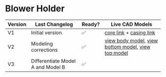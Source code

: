 # Blower Holder

| Version | Last Changelog | Ready? | Live CAD Models |
| ------- | -------------- | ------ | --------------- |
| V1 | Initial version | ✅ | [core link](https://a360.co/2X7eoLW) + [casing link](https://a360.co/2X5DwCR)
| V2 | Modeling corrections | ✅ | [view body model](https://a360.co/2V96Kyb), [view bottom model](https://a360.co/2VfzKEG), [view top model](https://a360.co/2UQeKoY)
| V3 | Differentiate Model A and Model B | ✅ |

